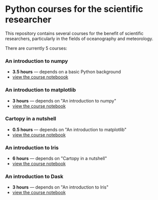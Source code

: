 Python courses for the scientific researcher
============================================

This repository contains several courses for the benefit of scientific researchers,
particularly in the fields of oceanography and meteorology.

There are currently 5 courses:

### An introduction to numpy
* **3.5 hours** &mdash; depends on a basic Python background
* [view the course noteboook](http://nbviewer.ipython.org/github/SciTools/courses/blob/master/course_content/notebooks/numpy_intro.ipynb?create=1)

### An introduction to matplotlib
* **3 hours** &mdash; depends on "An introduction to numpy"
* [view the course notebook](http://nbviewer.ipython.org/github/SciTools/courses/blob/master/course_content/notebooks/matplotlib_intro.ipynb?create=1)

### Cartopy in a nutshell
* **0.5 hours** &mdash; depends on "An introduction to matplotlib"
* [view the course notebook](http://nbviewer.ipython.org/github/SciTools/courses/blob/master/course_content/notebooks/cartopy_intro.ipynb?create=1)

### An introduction to Iris
* **6 hours** &mdash; depends on "Cartopy in a nutshell"
* [view the course notebook](http://nbviewer.ipython.org/github/SciTools/courses/blob/master/course_content/notebooks/iris_intro.ipynb?create=1)

### An introduction to Dask
* **3 hours** &mdash; depends on "An introduction to Iris"
* [view the course notebook](http://nbviewer.jupyter.org/github/SciTools/courses/blob/dask_course/course_content/notebooks/dask_intro.ipynb?create=1)